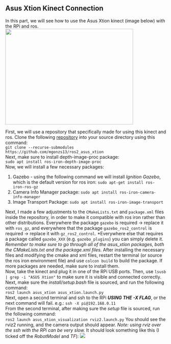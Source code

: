 ## Asus Xtion Kinect Connection
In this part, we will see how to use the Asus Xtion kinect (image below) with the RPi and ros.  
<img src="https://github.com/ShlomiShatz/WBR-ready/assets/86709272/3de4d65a-b65a-4f5c-b68d-fbe63f11b64f" width="400" height="300">  

First, we will use a repository that specifically made for using this kinect and ros. Clone the following [repository](https://github.com/mgonzs13/ros2_asus_xtion) into your source directory using this command:  
`git clone --recurse-submodules https://github.com/mgonzs13/ros2_asus_xtion`  
Next, make sure to install depth-image-proc package:  
`sudo apt install ros-iron-depth-image-proc`  
Now, we will install a few necessary packages:  
1. Gazebo - using the following command we will install *Ignition Gazebo*, which is the default version for ros iron: `sudo apt-get install ros-iron-ros-gz`  
2. Camera Info Manager package: `sudo apt install ros-iron-camera-info-manager`
3. Image Transport Package: `sudo apt install ros-iron-image-transport`

Next, I made a few adjustments to the `CMakeLists.txt` and `package.xml` files inside the repository, in order to make it compatible with ros iron rather than other distributions. Everywhere the package `gazebo` is required -> replace it with `ros_gz`, and everywhere that the package `gazebo_ros2_control` is required -> replace it with `gz_ros2_control`. *Everywhere else that requires a package called `gazebo_XXX` (e.g. `gazebo_plugins`) you can simply delete it. *Remember to make sure to go through all of the asus_xtion packages, both the CMakeLists.txt and the package.xml files.*
After installing the necessary files and modifying the cmake and xml files, restart the terminal (or source the ros iron environment file) and use `colcon build` to build the package. If more packages are needed, make sure to install them.  
Now, take the kinect and plug it in one of the RPi USB ports. Then, use `lsusb | grep -i "ASUS Xtion"` to make sure it is visible and connected correctly. Next, make sure the *install/setup.bash* file is sourced, and run the following command:  
`ros2 launch asus_xtion asus_xtion.launch.py`  
Next, open a second terminal and ssh to the RPi ***USING THE -X FLAG***, or the next command will fail. e.g.: `ssh -X pi@192.168.0.11`  
From the second terminal, after making sure the *setup* file is sourced, run the following command:  
`ros2 launch asus_xtion_visualization rviz2.launch.py`
You should see the rviz2 running, and the camera output should appear. *Note: using rviz over the ssh with the RPi can be very slow.* It should look something like this (I ticked off the *RobotModel* and *TF*):
<img src="https://github.com/ShlomiShatz/WBR-ready/assets/86709272/81b5eebe-4070-4b66-955b-fe2076269ee1">
